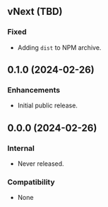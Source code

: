 ## vNext (TBD)

### Fixed
* Adding `dist` to NPM archive.

## 0.1.0 (2024-02-26)

### Enhancements
* Initial public release.


## 0.0.0 (2024-02-26)

### Internal
* Never released.

### Compatibility
* None
